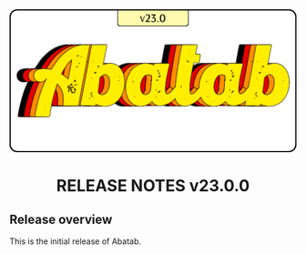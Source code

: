 <div align="center">

<img src="../../images/Logos/AbatabLogo.png" alt="Abatab Changelog" width="512">

# RELEASE NOTES v23.0.0

</div>

## Release overview

This is the initial release of Abatab.
